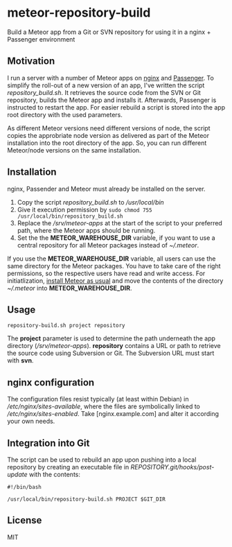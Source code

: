 # meteor-repository-build

Build a Meteor app from a Git or SVN repository for using it in a nginx + Passenger environment

## Motivation

I run a server with a number of Meteor apps on [nginx](https://nginx.org/) and [Passenger](https://www.phusionpassenger.com/). To simplify the roll-out of a new version of an app, I've written the script *repository_build.sh*. It retrieves the source code from the SVN or Git repository, builds the Meteor app and installs it. Afterwards, Passenger is instructed to restart the app. For easier rebuild a script is stored into the app root directory with the used parameters.

As different Meteor versions need different versions of node, the script copies the approbriate node version as delivered as part of the Meteor installation into the root directory of the app. So, you can run different Meteor/node versions on the same installation.

## Installation

nginx, Passender and Meteor must already be installed on the server.

1. Copy the script *repository_build.sh* to */usr/local/bin*
2. Give it execution permission by `sudo chmod 755 /usr/local/bin/repository_build.sh`
3. Replace the */srv/meteor-apps* at the start of the script to your preferred path, where the Meteor apps should be running.
4. Set the the **METEOR_WAREHOUSE_DIR** variable, if you want to use a central repository for all Meteor packages instead of *~/.meteor*.

If you use the **METEOR_WAREHOUSE_DIR** variable, all users can use the same directory for the Meteor packages. You have to take care of the right permissions, so the respective users have read and write access. For initiatlization, [install Meteor as usual](https://www.meteor.com/install) and move the contents of the directory *~/.meteor* into **METEOR_WAREHOUSE_DIR**.

## Usage

```repository-build.sh project repository```
  
The **project** parameter is used to determine the path underneath the app directory (*/srv/meteor-apps*). **repository** contains a URL or path to retrieve the source code using Subversion or Git. The Subversion URL must start with **svn**.

## nginx configuration

The configuration files resist typically (at least within Debian) in */etc/nginx/sites-available*, where the files are symbolically linked to */etc/nginx/sites-enabled*. Take [nginx.example.com] and alter it according your own needs.

## Integration into Git

The script can be used to rebuild an app upon pushing into a local repository by creating an executable file in *REPOSITORY.git/hooks/post-update* with the contents:

```
#!/bin/bash

/usr/local/bin/repository-build.sh PROJECT $GIT_DIR
```

## License

MIT
